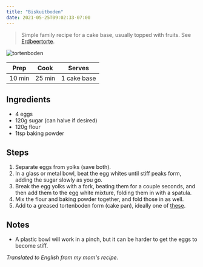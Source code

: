 ```yaml
---
title: "Biskuitboden"
date: 2021-05-25T09:02:33-07:00
---
```

> Simple family recipe for a cake base, usually topped with fruits. See [Erdbeertorte](/posts/erdbeertorte).

<div class="figure">

![tortenboden](/images/tortenboden.JPG)

</div>

| Prep   | Cook | Serves |
| :----: | :----: | :----: |
| 10 min | 25 min | 1 cake base |

## Ingredients

- 4 eggs
- 120g sugar (can halve if desired)
- 120g flour
- 1tsp baking powder

## Steps

1. Separate eggs from yolks (save both).
2. In a glass or metal bowl, beat the egg whites until stiff peaks form, adding the sugar slowly as you go.
3. Break the egg yolks with a fork, beating them for a couple seconds, and then add them to the egg white mixture, folding them in with a spatula.
4. Mix the flour and baking powder together, and fold those in as well.
5. Add to a greased tortenboden form (cake pan), ideally one of [these](https://images-na.ssl-images-amazon.com/images/I/81OTrISJNuL._AC_SL1500_.jpg).

## Notes

- A plastic bowl will work in a pinch, but it can be harder to get the eggs to become stiff.

_Translated to English from my mom's recipe._
